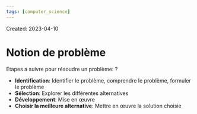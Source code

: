 ```yaml
---
tags: [computer_science] 
---
```

Created: 2023-04-10

# Notion de problème
Etapes a suivre pour résoudre un problème:
?
- **Identification**: Identifier le problème, comprendre le problème, formuler le problème
- **Sélection**: Explorer les différentes alternatives
- **Développement**: Mise en œuvre
- **Choisir la meilleure alternative**: Mettre en œuvre la solution choisie
<!--SR:!2023-04-29,9,190-->